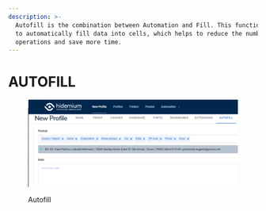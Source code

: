 ```yaml
---
description: >-
  Autofill is the combination between Automation and Fill. This functions allows
  to automatically fill data into cells, which helps to reduce the number of
  operations and save more time.
---
```


# AUTOFILL

<figure><img src="../../.gitbook/assets/21.png" alt=""><figcaption><p>Autofill</p></figcaption></figure>
